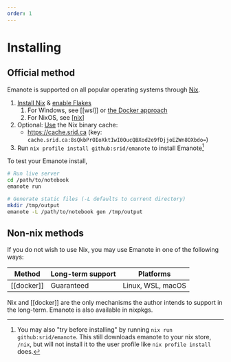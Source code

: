 ```yaml
---
order: 1
---
```


# Installing

## Official method

Emanote is supported on all popular operating systems through [Nix].

1. [Install Nix](https://nixos.org/download.html) & [enable Flakes](https://nixos.wiki/wiki/Flakes#Installing_flakes)
   1. For Windows, see [[wsl]] or [the Docker approach](https://github.com/srid/emanote/issues/230)
   1. For NixOS, see [[nix]]
1. Optional: [Use](https://nixos.wiki/wiki/Binary_Cache#Using_a_binary_cache) the Nix binary cache: 
     - https://cache.srid.ca (key: `cache.srid.ca:8sQkbPrOIoXktIwI0OucQBXod2e9fDjjoEZWn8OXbdo=`)
2. Run `nix profile install github:srid/emanote` to install Emanote[^try]

[^try]: You may also "try before installing" by running `nix run github:srid/emanote`. This still downloads emanote to your nix store, `/nix`, but will not install it to the user profile like `nix profile install` does.

To test your Emanote install,

```bash
# Run live server
cd /path/to/notebook
emanote run

# Generate static files (-L defaults to current directory)
mkdir /tmp/output
emanote -L /path/to/notebook gen /tmp/output
```

[Nix]: https://nixos.org/download.html

## Non-nix methods

If you do not wish to use Nix, you may use Emanote in one of the following ways:

| Method     | Long-term support | Platforms         |
| ---------- | ----------------- | ----------------- |
| [[docker]] | Guaranteed        | Linux, WSL, macOS |

Nix and [[docker]] are the only mechanisms the author intends to support in the long-term. Emanote is also available in nixpkgs.
